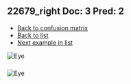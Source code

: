## 22679_right Doc: 3 Pred: 2
- [Back to confusion matrix](https://github.com/juliandewit/kaggle_retinopathy/blob/master/matrix.md)
- [Back to list](https://github.com/juliandewit/kaggle_retinopathy/blob/master/lists/32/list.md)
- [Next example in list](https://github.com/juliandewit/kaggle_retinopathy/blob/master/lists/32/23/23453_left.md)

![Eye](https://retinopaty.blob.core.windows.net/size1024/22679_right_3.jpeg)

### 

![Eye]()
